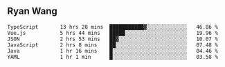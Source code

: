 ## Ryan Wang

<!--START_SECTION:waka-->

```text
TypeScript       13 hrs 28 mins  ███████████▓░░░░░░░░░░░░░   46.86 %
Vue.js           5 hrs 44 mins   █████░░░░░░░░░░░░░░░░░░░░   19.96 %
JSON             2 hrs 53 mins   ██▓░░░░░░░░░░░░░░░░░░░░░░   10.07 %
JavaScript       2 hrs 8 mins    ██░░░░░░░░░░░░░░░░░░░░░░░   07.48 %
Java             1 hr 16 mins    █░░░░░░░░░░░░░░░░░░░░░░░░   04.46 %
YAML             1 hr 1 min      █░░░░░░░░░░░░░░░░░░░░░░░░   03.58 %
```

<!--END_SECTION:waka-->
